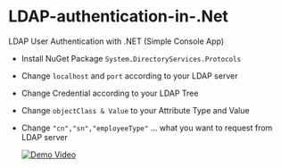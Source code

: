 # LDAP-authentication-in-.Net
LDAP User Authentication with .NET (Simple Console App)

* Install NuGet Package `System.DirectoryServices.Protocols`
* Change `localhost` and `port` according to your LDAP server
* Change Credential according to your LDAP Tree
* Change `objectClass & Value` to your Attribute Type and Value
* Change `"cn","sn","employeeType"` ... what you want to request from LDAP server

  [![Demo Video](https://img.youtube.com/vi/Ga70I_59nms/maxresdefault.jpg)](https://youtu.be/Ga70I_59nms)

